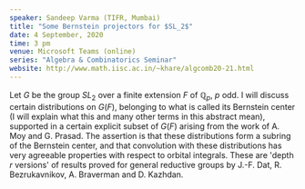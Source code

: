 ```yaml
---
speaker: Sandeep Varma (TIFR, Mumbai)
title: "Some Bernstein projectors for $SL_2$"
date: 4 September, 2020
time: 3 pm
venue: Microsoft Teams (online)
series: "Algebra & Combinatorics Seminar"
website: http://www.math.iisc.ac.in/~khare/algcomb20-21.html
---
```


Let $G$ be the group $SL_2$ over a finite extension $F$ of
$\mathbb{Q}_p$, $p$ odd. I will discuss certain distributions on $G(F)$,
belonging to what is called its Bernstein center (I will explain what
this and many other terms in this abstract mean), supported in a certain
explicit subset of $G(F)$ arising from the work of A. Moy and G. Prasad.
The assertion is that these distributions form a subring of the Bernstein
center, and that convolution with these distributions has very agreeable
properties with respect to orbital integrals. These are 'depth $r$
versions' of results proved for general reductive groups by J.-F. Dat, R.
Bezrukavnikov, A. Braverman and D. Kazhdan.
